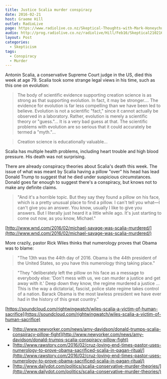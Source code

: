 ```yaml
---
title: Justice Scalia murder conspiracy
date: 2016-02-21
host: Graeme Hill
outlet: RadioLive
page: https://www.radiolive.co.nz/Skeptical-Thoughts-with-Mark-Honeychurch/tabid/506/articleID/113511/Default.aspx
audio: http://prog.radiolive.co.nz/radiolive/Hill/Feb16/Skeptical210216.mp3
layout: Post
categories:
  - Skepticism
tags:
  - Conspiracy
  - Murder
---
```


Antonin Scalia, a conservative Supreme Court judge in the US, died this week at age 79. Scalia took some strange legal views in his time, such as this one on evolution:

<!-- more -->

> The body of scientific evidence supporting creation science is as strong as that supporting evolution. In fact, it may be stronger…. The evidence for evolution is far less compelling than we have been led to believe. Evolution is not a scientific "fact," since it cannot actually be observed in a laboratory. Rather, evolution is merely a scientific theory or "guess."… It is a very bad guess at that. The scientific problems with evolution are so serious that it could accurately be termed a "myth."…

> Creation science is educationally valuable…

Scalia has multiple health problems, including heart trouble and high blood pressure. His death was not surprising.

There are already conspiracy theories about Scalia's death this week. The issue of what was meant by Scalia having a pillow "over" his head has lead Donald Trump to suggest that he died under suspicious circumstances. Donald goes far enough to suggest there's a conspiracy, but knows not to make any definite claims.

> "And it's a horrible topic. But they say they found a pillow on his face, which is a pretty unusual place to find a pillow. I can't tell you what—I can't give you an answer. You know, usually I like to give you answers. But I literally just heard it a little while ago. It's just starting to come out now, as you know, Michael."

[http://www.wnd.com/2016/02/michael-savage-was-scalia-murdered/](http://www.wnd.com/2016/02/michael-savage-was-scalia-murdered/)

More crazily, pastor Rick Wiles thinks that numerology proves that Obama was to blame:

> "The 13th was the 44th day of 2016. Obama is the 44th president of the United States, so you have this numerology thing taking place."

> "They "deliberately left the pillow on his face as a message to everybody else: 'Don't mess with us, we can murder a justice and get away with it.' Deep down they know, the regime murdered a justice … This is the way a dictatorial, fascist, police state regime takes control of a nation. Barack Obama is the most lawless president we have ever had in the history of this great country."

[https://soundcloud.com/rightwingwatch/wiles-scalia-a-victim-of-human-sacrifice](https://soundcloud.com/rightwingwatch/wiles-scalia-a-victim-of-human-sacrifice)

- [http://www.newyorker.com/news/amy-davidson/donald-trumps-scalia-conspiracy-pillow-fight](http://www.newyorker.com/news/amy-davidson/donald-trumps-scalia-conspiracy-pillow-fight)
- [http://www.rawstory.com/2016/02/cruz-loving-end-times-pastor-uses-numerology-to-prove-obama-sacrificed-scalia-in-pagan-ritual/](http://www.rawstory.com/2016/02/cruz-loving-end-times-pastor-uses-numerology-to-prove-obama-sacrificed-scalia-in-pagan-ritual/)
- [http://www.dailydot.com/politics/scalia-conservative-murder-theories/](http://www.dailydot.com/politics/scalia-conservative-murder-theories/)
